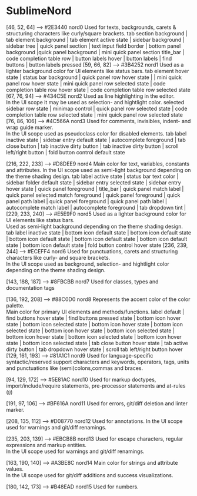 # SublimeNord

[46, 52, 64]		--> #2E3440 nord0 Used for texts, backgrounds, carets & structuring characters like curly/square brackets.
						tab section background | tab element background | tab element active state | sidebar background | sidebar tree | quick panel section | text input field border | 
						bottom panel background |quick panel background | mini quick panel section
 						title_bar | code completion table row | button labels hover |
 						button labels | find buttons | button labels pressed
[59, 66, 82]		--> #3B4252 nord1 Used as a lighter background color for UI elements like status bars.
						tab element hover state | status bar background | quick panel row hover state |
						| mini quick panel row hover state | 
						mini quick panel row selected state | code completion table row hover state | 
						code completion table row selected state
[67, 76, 94]		--> #434C5E nord2 Used as line highlighting in the editor.  
									  In the UI scope it may be used as selection- and hightlight color.
									  selected sidebar row state | minimap control | 
									  quick panel row selected state | code completion table row selected state |
									  mini quick panel row selected state 
[76, 86, 106] 		--> #4C566A nord3 Used for comments, invisibles, indent- and wrap guide marker.  
									  In the UI scope used as pseudoclass color for disabled elements.
									  tab label inactive state | sidebar entry default state | 
									  autocomplete foreground | tab close button | tab inactive dirty button | 
                                      tab inactive dirty button | scroll left/right button | fold button control default state

[216, 222, 233]		--> #D8DEE9 nord4 Main color for text, variables, constants and attributes.
									  In the UI scope used as semi-light background depending on the theme shading design.
									  tab label active state | status bar text color | sidebar folder default state | sidebar entry selected state | sidebar entry hover state | 
									  quick panel foreground | title_bar | quick panel match label | 
									  quick panel selected match foreground | quick panel foreground | 
									  quick panel path label | quick panel foreground | quick panel path label |
									  autocomplete match label | autocomplete foreground | 
									  tab dropdown tint | 
[229, 233, 240]		--> #E5E9F0 nord5 Used as a lighter background color for UI elements like status bars.  
									  Used as semi-light background depending on the theme shading design.
									  tab label inactive state | bottom icon default state | bottom icon default state |
									  bottom icon default state | bottom icon default state | bottom icon default state |
									  bottom icon default state | fold button control hover state
[236, 239, 244]		--> #ECEFF4 nord6 Used for punctuations, carets and structuring characters like curly- and square brackets.  
									  In the UI scope used as background, selection- and hightlight color depending on the theme shading design.
							
[143, 188, 187]		--> #8FBCBB nord7 Used for classes, types and documentation tags
							
[136, 192, 208]		--> #88C0D0 nord8 Represents the accent color of the color palette.  
									  Main color for primary UI elements and methods/functions. 
									  label default | find buttons hover state | find buttons pressed state | 
									  bottom icon hover state | bottom icon selected state | bottom icon hover state | 
									  bottom icon selected state | bottom icon hover state | bottom icon selected state |
									  bottom icon hover state | bottom icon selected state | bottom icon hover state | 
									  bottom icon selected state | tab close button hover state | tab active dirty button | 
                                      tab dropdown hover state | scroll tab left/right button hover
[129, 161, 193]		--> #81A1C1 nord9 Used for language-specific syntactic/reserved support characters and keywords, operators, tags, units and
									  punctuations like (semi)colons,commas and braces.
							
[94, 129, 172]		--> #5E81AC nord10 Used for markup doctypes, import/include/require statements, pre-processor statements and at-rules (`@`)
							
[191, 97, 106]		--> #BF616A nord11 Used for errors, git/diff deletion and linter marker.
							
[208, 135, 112]		--> #D08770 nord12 Used for annotations.
 									   In the UI scope used for warnings and git/diff renamings.
							
[235, 203, 139]		--> #EBCB8B nord13 Used for escape characters, regular expressions and markup entities.  
 									   In the UI scope used for warnings and git/diff renamings.
							
[163, 190, 140]		--> #A3BE8C nord14 Main color for strings and attribute values.  
 									   In the UI scope used for git/diff additions and success visualizations.
							
[180, 142, 173]		--> #B48EAD nord15 Used for numbers.
